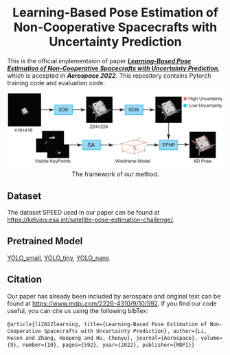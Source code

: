 <div align=center>
  
# Learning-Based Pose Estimation of Non-Cooperative Spacecrafts with Uncertainty Prediction
</div>

This is the official implementaion of paper [***Learning-Based Pose Estimation of Non-Cooperative Spacecrafts with Uncertainty Prediction***](https://www.mdpi.com/2226-4310/9/10/592), which is accepted in ***Aerospace 2022***. This repository contains Pytorch training code and evaluation code.

<div align=center>
<img src="./framework.png" width = "600" alt="The framework of our method." align=center />
</div>

<p align="center">The framework of our method.</p>

## Dataset
The dataset SPEED used in our paper can be found at https://kelvins.esa.int/satellite-pose-estimation-challenge/.
## Pretrained Model
[YOLO_small](https://github.com/bubbliiiing/yolox-pytorch/releases/download/v1.0/yolox_s.pth), [YOLO_tiny](https://github.com/bubbliiiing/yolox-pytorch/releases/download/v1.0/yolox_tiny.pth), [YOLO_nano](https://github.com/bubbliiiing/yolox-pytorch/releases/download/v1.0/yolox_nano.pth)
## Citation
Our paper has already been included by aerospace and original text can be found at https://www.mdpi.com/2226-4310/9/10/592.
If you find our code useful, you can cite us using the following bibTex:
```
@article{li2022learning, title={Learning-Based Pose Estimation of Non-Cooperative Spacecrafts with Uncertainty Prediction}, author={Li, Kecen and Zhang, Haopeng and Hu, Chenyu}, journal={Aerospace}, volume={9}, number={10}, pages={592}, year={2022}, publisher={MDPI}}
```
